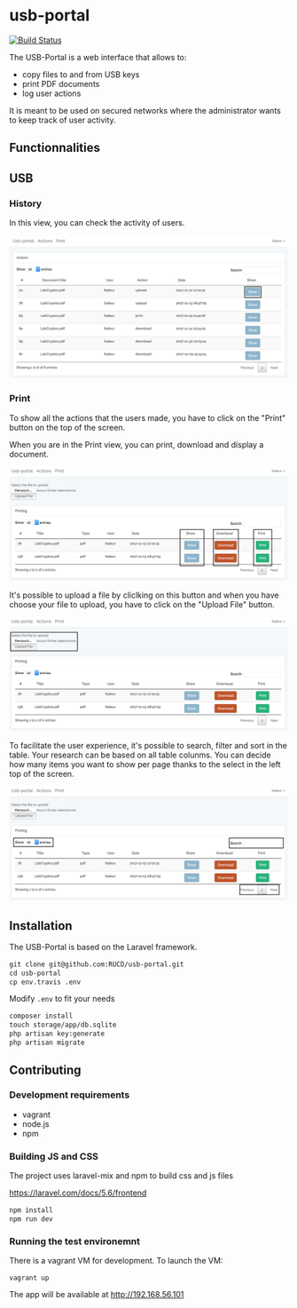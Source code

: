 # usb-portal

[![Build Status](https://travis-ci.org/RUCD/usb-portal.svg?branch=master)](https://travis-ci.org/RUCD/usb-portal)

The USB-Portal is a web interface that allows to:

* copy files to and from USB keys
* print PDF documents
* log user actions

It is meant to be used on secured networks where the administrator wants to keep track of user activity.

## Functionnalities

## USB



### History

In this view, you can check the activity of users.


![Image](image_md/show_action.png)

### Print


To show all the actions that the users made, you have to click on the "Print" button on the top of the screen. 



When you are in the Print view, you can print, download and display a document.

![Image](image_md/show_download_print.png)


It's possible to upload a file by cliclking on this button and when you have choose your file to upload, you have to click on the "Upload File" button.

![Image](image_md/upload.png)


To facilitate the user experience, it's possible to search, filter and sort in the table. 
Your research can be based on all table colunms. 
You can decide how many items you want to show per page thanks to the select in the left top of the screen.

![Image](image_md/sort_page_search_print.png)

## Installation

The USB-Portal is based on the Laravel framework.

```
git clone git@github.com:RUCD/usb-portal.git
cd usb-portal
cp env.travis .env
```

Modify ```.env``` to fit your needs

```
composer install
touch storage/app/db.sqlite
php artisan key:generate
php artisan migrate
```

## Contributing

### Development requirements

* vagrant
* node.js
* npm

### Building JS and CSS

The project uses laravel-mix and npm to build css and js files

https://laravel.com/docs/5.6/frontend

```
npm install
npm run dev
```

### Running the test environemnt

There is a vagrant VM for development. To launch the VM:

```
vagrant up
```

The app will be available at http://192.168.56.101